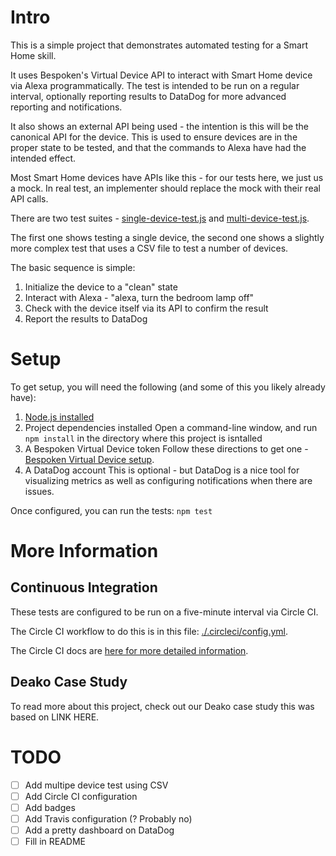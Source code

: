 # Intro
This is a simple project that demonstrates automated testing for a Smart Home skill.

It uses Bespoken's Virtual Device API to interact with Smart Home device via Alexa programmatically. The test is intended to be run on a regular interval, optionally reporting results to DataDog for more advanced reporting and notifications.

It also shows an external API being used - the intention is this will be the canonical API for the device. This is used to ensure devices are in the proper state to be tested, and that the commands to Alexa have had the intended effect.

Most Smart Home devices have APIs like this - for our tests here, we just us a mock. In real test, an implementer should replace the mock with their real API calls.

There are two test suites - [single-device-test.js](blob/master/single-device-test.js) and [multi-device-test.js](blob/master/single-device-test.js).

The first one shows testing a single device, the second one shows a slightly more complex test that uses a CSV file to test a number of devices.

The basic sequence is simple:
1) Initialize the device to a "clean" state
2) Interact with Alexa - "alexa, turn the bedroom lamp off"
3) Check with the device itself via its API to confirm the result
4) Report the results to DataDog 

# Setup
To get setup, you will need the following (and some of this you likely already have):
1) [Node.js installed](https://nodejs.org/en/download/)
2) Project dependencies installed
Open a command-line window, and run `npm install` in the directory where this project is isntalled
3) A Bespoken Virtual Device token
Follow these directions to get one - [Bespoken Virtual Device setup](https://read.bespoken.io/end-to-end/setup). 
4) A DataDog account
This is optional - but DataDog is a nice tool for visualizing metrics as well as configuring notifications when there are issues.

Once configured, you can run the tests:
`npm test`

# More Information
## Continuous Integration
These tests are configured to be run on a five-minute interval via Circle CI.

The Circle CI workflow to do this is in this file: [./.circleci/config.yml](blob/master/.circleci/config.yml).

The Circle CI docs are [here for more detailed information](https://circleci.com/docs/).

## Deako Case Study
To read more about this project, check out our Deako case study this was based on LINK HERE.

# TODO
- [ ] Add multipe device test using CSV
- [ ] Add Circle CI configuration
- [ ] Add badges
- [ ] Add Travis configuration (? Probably no)
- [ ] Add a pretty dashboard on DataDog
- [ ] Fill in README